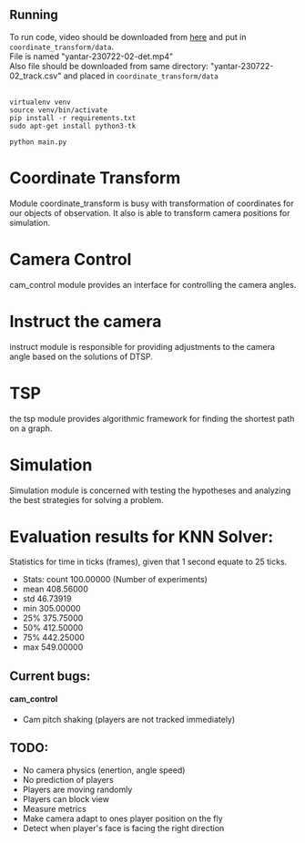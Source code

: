## Running
To run code, video should be downloaded from [here](https://disk.yandex.ru/d/cSsaqIltoaPn9g) and put in ```coordinate_transform/data```.<br> 
File is named "yantar-230722-02-det.mp4" <br>
Also file should be downloaded from same directory: "yantar-230722-02_track.csv" and placed in ```coordinate_transform/data```
<br><br>

```commandline
virtualenv venv
source venv/bin/activate
pip install -r requirements.txt
sudo apt-get install python3-tk

python main.py
```

# Coordinate Transform
Module coordinate_transform is busy with transformation of coordinates
for our objects of observation. It also is able to transform camera positions for simulation.

# Camera Control
cam_control module provides an interface for controlling
the camera angles.

# Instruct the camera
instruct module is responsible for providing adjustments
to the camera angle based on the solutions of DTSP.

# TSP
the tsp module provides algorithmic framework
for finding the shortest path on a graph.

# Simulation
Simulation module is concerned with testing the hypotheses and analyzing the best strategies for solving a problem.

# Evaluation results for KNN Solver:
Statistics for time in ticks (frames), given that 1 second equate to 25 ticks.
- Stats: count    100.00000 (Number of experiments)
- mean     408.56000
- std       46.73919
- min      305.00000
- 25%      375.75000
- 50%      412.50000
- 75%      442.25000
- max      549.00000

## Current bugs: 
#### cam_control
- Cam pitch shaking (players are not tracked immediately)

## TODO:
- No camera physics (enertion, angle speed)
- No prediction of players
- Players are moving randomly
- Players can block view
- Measure metrics
- Make camera adapt to ones player position on the fly
- Detect when player's face is facing the right direction